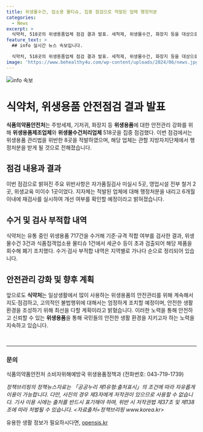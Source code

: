 ```yaml
---
title: 위생물수건, 업소용 물티슈, 집중 점검으로 적발된 업체 행정처분
categories:
  - News
excerpt: >
  식약처, 518곳의 위생용품업체 점검 결과 발표. 세척제, 위생물수건, 화장지 등을 대상으로 한 검사에서 8곳의 위반점 발견. 조치 예정인 업체는 6개월 이내 재점검 예정. 또한, 유통 중인 위생용품 717건 중 세균 등이 초과 검출된 제품을 회수·폐기 조치. 식약처는 안전관리 강화와 안전한 생활환경 조성을 위해 노력 중. (출처: 정책브리핑)
feature_text: >
  ## info 실시간 뉴스 속보입니다.

  식약처, 518곳의 위생용품업체 점검 결과 발표. 세척제, 위생물수건, 화장지 등을 대상으로 한 검사에서 8곳의 위반점 발견. 조치 예정인 업체는 6개월 이내 재점검 예정. 또한, 유통 중인 위생용품 717건 중 세균 등이 초과 검출된 제품을 회수·폐기 조치. 식약처는 안전관리 강화와 안전한 생활환경 조성을 위해 노력 중. (출처: 정책브리핑)
image: 'https://www.behealthy4u.com/wp-content/uploads/2024/06/news.jpg'
---
```


<p><img src="https://www.behealthy4u.com/wp-content/uploads/2024/06/news.jpg" alt="info 속보" /></p>

<h1>식약처, 위생용품 안전점검 결과 발표</h1>

<p data-ke-size="size16"><b>식품의약품안전처</b>는 주방세제, 기저귀, 화장지 등 <b>위생용품</b>에 대한 안전관리 강화를 위해 <b>위생용품제조업체</b>와 <b>위생물수건처리업체</b> 518곳을 집중 점검했다. 이번 점검에서는 위생용품 관리법을 위반한 8곳을 적발하였으며, 해당 업체는 관할 지방자치단체에서 행정처분을 받게 될 것으로 전해졌습니다.</p>

<h2>점검 내용과 결과</h2>

<p data-ke-size="size16">이번 점검으로 밝혀진 주요 위반사항은 자가품질검사 미실시 5곳, 영업시설 전부 철거 2곳, 위생교육 미이수 1곳이었다. 지자체는 적발된 업체에 대해 행정처분을 내리고 6개월 이내에 재검사를 실시하여 개선 여부를 확인할 예정이라고 밝혀졌습니다.</p>

<h2>수거 및 검사 부적합 내역</h2>

<p data-ke-size="size16">식약처는 유통 중인 위생용품 717건을 수거해 기준·규격 적합 여부를 검사한 결과, 위생물수건 3건과 식품접객업소용 물티슈 1건에서 세균수 등이 초과 검출되어 해당 제품을 회수해 폐기 조치했다. 수거·검사 부적합 내역은 지역별로 가나다 순으로 정리되어 있습니다.</p>

<h2>안전관리 강화 및 향후 계획</h2>

<p data-ke-size="size16">앞으로도 <b>식약처</b>는 일상생활에서 많이 사용하는 위생용품의 안전관리를 위해 계속해서 지도·점검하고, 고의적인 불법행위에 대해서는 엄정하게 조치할 예정이며, 안전한 생활 환경을 조성하기 위해 최선을 다할 계획이라고 밝혔습니다. 이러한 노력을 통해 안전하고 신뢰할 수 있는 <b>위생용품</b>을 통해 국민들의 안전한 생활 환경을 지키고자 하는 노력을 지속하고 있습니다.</p>

<p data-ke-size="size16">&nbsp;</p>

<hr>

<h3>문의</h3>

<p data-ke-size="size16">식품의약품안전처 소비자위해예방국 위생용품정책과 (전화번호: 043-719-1739)</p>

<p data-ke-size="size16"><i>정책브리핑의 정책뉴스자료는 「공공누리 제1유형:출처표시」의 조건에 따라 자유롭게 이용이 가능합니다. 다만, 사진의 경우 제3자에게 저작권이 있으므로 사용할 수 없습니다. 기사 이용 시에는 출처를 반드시 표기해야 하며, 위반 시 저작권법 제37조 및 제138조에 따라 처벌될 수 있습니다. <자료출처=정책브리핑 www.korea.kr></i></p>
유용한 생활 정보가 필요하시다면, <a href="https://opensis.kr" rel="dofollow">opensis.kr</a>


